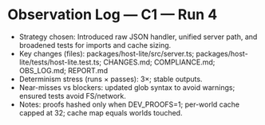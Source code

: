 # Observation Log — C1 — Run 4

- Strategy chosen: Introduced raw JSON handler, unified server path, and broadened tests for imports and cache sizing.
- Key changes (files): packages/host-lite/src/server.ts; packages/host-lite/tests/host-lite.test.ts; CHANGES.md; COMPLIANCE.md; OBS_LOG.md; REPORT.md
- Determinism stress (runs × passes): 3×; stable outputs.
- Near-misses vs blockers: updated glob syntax to avoid warnings; ensured tests avoid FS/network.
- Notes: proofs hashed only when DEV_PROOFS=1; per-world cache capped at 32; cache map equals worlds touched.
